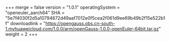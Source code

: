 +++
merge = false
version = "1.0.1"
operatingSystem = "openeuler_aarch64"
SHA = "5e7f4030f2d5a10794672d49aaf7012e0f5cea2f061d9ee69b49b2f15e522b1f"
downloadlink = "https://opengauss.obs.cn-south-1.myhuaweicloud.com/1.0.0/arm/openGauss-1.0.0-openEuler-64bit.tar.gz"
weight =  2
+++